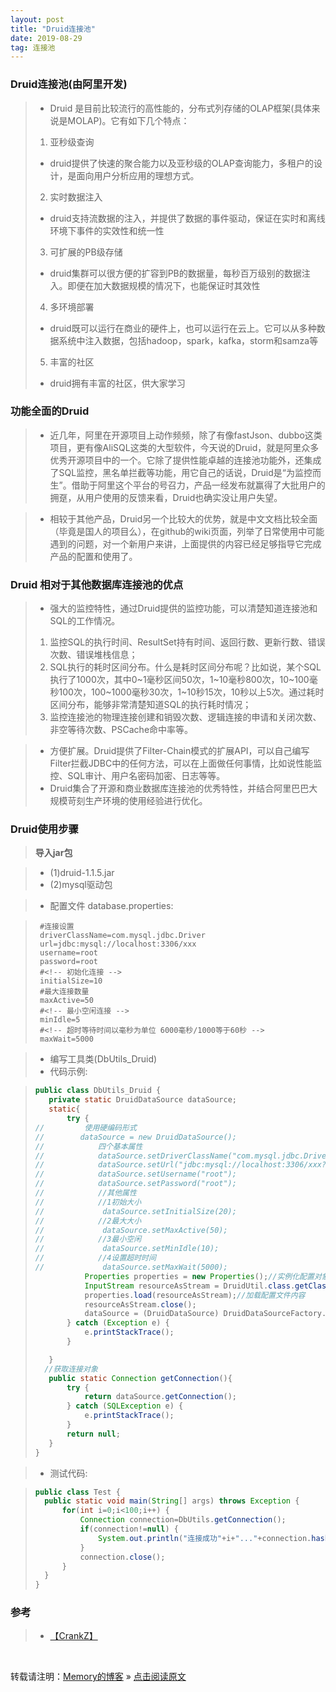```yaml
---
layout: post
title: "Druid连接池"
date: 2019-08-29
tag: 连接池
---
```

### Druid连接池(由阿里开发)

> * Druid 是目前比较流行的高性能的，分布式列存储的OLAP框架(具体来说是MOLAP)。它有如下几个特点：
> 1. 亚秒级查询
>   - druid提供了快速的聚合能力以及亚秒级的OLAP查询能力，多租户的设计，是面向用户分析应用的理想方式。  
> 2. 实时数据注入
>   - druid支持流数据的注入，并提供了数据的事件驱动，保证在实时和离线环境下事件的实效性和统一性  
> 3. 可扩展的PB级存储
>   - druid集群可以很方便的扩容到PB的数据量，每秒百万级别的数据注入。即便在加大数据规模的情况下，也能保证时其效性  
> 4. 多环境部署
>   - druid既可以运行在商业的硬件上，也可以运行在云上。它可以从多种数据系统中注入数据，包括hadoop，spark，kafka，storm和samza等  
> 5. 丰富的社区  
>   - druid拥有丰富的社区，供大家学习

### 功能全面的Druid

> * 近几年，阿里在开源项目上动作频频，除了有像fastJson、dubbo这类项目，更有像AliSQL这类的大型软件，今天说的Druid，就是阿里众多优秀开源项目中的一个。它除了提供性能卓越的连接池功能外，还集成了SQL监控，黑名单拦截等功能，用它自己的话说，Druid是“为监控而生”。借助于阿里这个平台的号召力，产品一经发布就赢得了大批用户的拥趸，从用户使用的反馈来看，Druid也确实没让用户失望。

> * 相较于其他产品，Druid另一个比较大的优势，就是中文文档比较全面（毕竟是国人的项目么），在github的wiki页面，列举了日常使用中可能遇到的问题，对一个新用户来讲，上面提供的内容已经足够指导它完成产品的配置和使用了。

### Druid 相对于其他数据库连接池的优点

> * 强大的监控特性，通过Druid提供的监控功能，可以清楚知道连接池和SQL的工作情况。
> 1. 监控SQL的执行时间、ResultSet持有时间、返回行数、更新行数、错误次数、错误堆栈信息；  
> 2. SQL执行的耗时区间分布。什么是耗时区间分布呢？比如说，某个SQL执行了1000次，其中0~1毫秒区间50次，1~10毫秒800次，10~100毫秒100次，100~1000毫秒30次，1~10秒15次，10秒以上5次。通过耗时区间分布，能够非常清楚知道SQL的执行耗时情况；  
> 3. 监控连接池的物理连接创建和销毁次数、逻辑连接的申请和关闭次数、非空等待次数、PSCache命中率等。  

> * 方便扩展。Druid提供了Filter-Chain模式的扩展API，可以自己编写Filter拦截JDBC中的任何方法，可以在上面做任何事情，比如说性能监控、SQL审计、用户名密码加密、日志等等。
> * Druid集合了开源和商业数据库连接池的优秀特性，并结合阿里巴巴大规模苛刻生产环境的使用经验进行优化。

### Druid使用步骤

> **导入jar包**

> - (1)druid-1.1.5.jar
> - (2)mysql驱动包

> * 配置文件 database.properties:

> ```
>  #连接设置
>  driverClassName=com.mysql.jdbc.Driver
>  url=jdbc:mysql://localhost:3306/xxx
>  username=root
>  password=root
>  #<!-- 初始化连接 -->
>  initialSize=10
>  #最大连接数量
>  maxActive=50
>  #<!-- 最小空闲连接 -->
>  minIdle=5
>  #<!-- 超时等待时间以毫秒为单位 6000毫秒/1000等于60秒 -->
>  maxWait=5000
> ```

> * 编写工具类(DbUtils_Druid)
> * 代码示例:

> ```java
> public class DbUtils_Druid {
>    private static DruidDataSource dataSource;
>    static{
>        try {
>//         使用硬编码形式
>//        dataSource = new DruidDataSource();
>//            四个基本属性
>//            dataSource.setDriverClassName("com.mysql.jdbc.Driver");
>//            dataSource.setUrl("jdbc:mysql://localhost:3306/xxx?useSSL=true&characterEncoding=utf8");
>//            dataSource.setUsername("root");
>//            dataSource.setPassword("root");
>//            //其他属性
>//            //1初始大小
>//             dataSource.setInitialSize(20);
>//            //2最大大小
>//             dataSource.setMaxActive(50);
>//            //3最小空闲
>//             dataSource.setMinIdle(10);
>//            //4设置超时时间
>//             dataSource.setMaxWait(5000);
>            Properties properties = new Properties();//实例化配置对象
>            InputStream resourceAsStream = DruidUtil.class.getClassLoader().getResourceAsStream("database.properties");
>            properties.load(resourceAsStream);//加载配置文件内容
>            resourceAsStream.close();
>            dataSource = (DruidDataSource) DruidDataSourceFactory.createDataSource(properties);
>        } catch (Exception e) {
>            e.printStackTrace();
>        }
>
>    }
>   //获取连接对象
>    public static Connection getConnection(){
>        try {
>            return dataSource.getConnection();
>        } catch (SQLException e) {
>            e.printStackTrace();
>        }
>        return null;
>    }
> }
> ```

> * 测试代码:

> ```java
>public class Test {
>	public static void main(String[] args) throws Exception {
>		for(int i=0;i<100;i++) {
>			Connection connection=DbUtils.getConnection();
>			if(connection!=null) {
>				System.out.println("连接成功"+i+"..."+connection.hashCode()+connection.toString());
>			}
>			connection.close();
>		}
>	}
>}
>```

### 参考

> * [【CrankZ】](https://blog.csdn.net/crankz/article/details/82874158)

<br>
    
转载请注明：[Memory的博客](https://www.shendonghai.com) » [点击阅读原文](https://www.shendonghai.com/2018/04/2018-04-05-Git%E9%85%8D%E7%BD%AE/) 